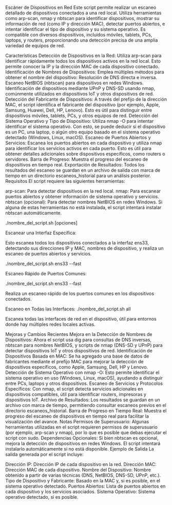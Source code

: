 Escáner de Dispositivos en Red
Este script permite realizar un escaneo detallado de dispositivos conectados a una red local. Utiliza herramientas como arp-scan, nmap y nbtscan para identificar dispositivos, mostrar su información de red (como IP y dirección MAC), detectar puertos abiertos, e intentar identificar el tipo de dispositivo y su sistema operativo. Es compatible con diversos dispositivos, incluidos móviles, tablets, PCs, laptops, y routers, proporcionando una detección precisa de una amplia variedad de equipos de red.

Características
Detección de Dispositivos en la Red: Utiliza arp-scan para identificar rápidamente todos los dispositivos activos en la red local. Esto permite conocer la IP y la dirección MAC de cada dispositivo conectado.
Identificación de Nombres de Dispositivos: Emplea múltiples métodos para obtener el nombre del dispositivo:
Resolución de DNS directa e inversa.
Escaneo NetBIOS (nbtscan) para dispositivos en redes Windows.
Identificación de dispositivos mediante UPnP y DNS-SD usando nmap, comúnmente utilizados en dispositivos IoT y otros dispositivos de red.
Detección del Fabricante de Dispositivos: A través del prefijo de la dirección MAC, el script identifica el fabricante del dispositivo (por ejemplo, Apple, Samsung, Huawei, Dell, HP, Lenovo). Esto es útil para distinguir entre dispositivos móviles, tablets, PCs, y otros equipos de red.
Detección del Sistema Operativo y Tipo de Dispositivo: Utiliza nmap -O para intentar identificar el sistema operativo. Con esto, se puede deducir si el dispositivo es un PC, una laptop, o algún otro equipo basado en el sistema operativo detectado (Windows, Linux, macOS).
Escaneo de Puertos Abiertos y Servicios: Escanea los puertos abiertos en cada dispositivo y utiliza nmap para identificar los servicios activos en cada puerto. Esto es útil para obtener detalles adicionales sobre dispositivos específicos, como routers o servidores.
Barra de Progreso: Muestra el progreso del escaneo de dispositivos en tiempo real.
Exportación de Resultados: Todos los resultados del escaneo se guardan en un archivo de salida con marca de tiempo en un directorio escaneos_historial para un análisis posterior.
Requisitos
El script requiere las siguientes herramientas:

arp-scan: Para detectar dispositivos en la red local.
nmap: Para escanear puertos abiertos y obtener información de sistema operativo y servicios.
nbtscan (opcional): Para detectar nombres NetBIOS en redes Windows.
Si alguna de estas herramientas no está instalada, el script intentará instalar nbtscan automáticamente.



./nombre_del_script.sh <interfaz> [opciones]



Escanear una Interfaz Específica:


Esto escanea todos los dispositivos conectados a la interfaz ens33, detectando sus direcciones IP y MAC, nombres de dispositivo, y realiza un escaneo de puertos abiertos y servicios.


./nombre_del_script.sh ens33 --fast


Escaneo Rápido de Puertos Comunes:


./nombre_del_script.sh ens33 --fast

Realiza un escaneo rápido de los puertos comunes en los dispositivos conectados.

Escaneo en Todas las Interfaces:
./nombre_del_script.sh all

Escanea todas las interfaces de red en el dispositivo, útil para entornos donde hay múltiples redes locales activas.

Mejoras y Cambios Recientes
Mejora en la Detección de Nombres de Dispositivos: Ahora el script usa dig para consultas de DNS inversas, nbtscan para nombres NetBIOS, y scripts de nmap (DNS-SD y UPnP) para detectar dispositivos IoT y otros dispositivos de red.
Identificación de Dispositivos Basada en MAC: Se ha agregado una base de datos de fabricantes mediante el prefijo MAC para mejorar la detección de dispositivos específicos, como Apple, Samsung, Dell, HP y Lenovo.
Detección de Sistema Operativo con nmap -O: Esto permite identificar el sistema operativo en uso (Windows, Linux, macOS), ayudando a distinguir entre PCs, laptops y otros dispositivos.
Escaneo de Servicios y Protocolos Específicos: Con nmap, el script detecta servicios adicionales en dispositivos compatibles, útil para identificar routers, impresoras y dispositivos IoT.
Archivo de Resultados: Los resultados se guardan en un archivo con marca de tiempo, permitiendo consultar escaneos previos en el directorio escaneos_historial.
Barra de Progreso en Tiempo Real: Muestra el progreso del escaneo de dispositivos en tiempo real para facilitar la visualización del avance.
Notas
Permisos de Superusuario: Algunas herramientas utilizadas en el script requieren permisos de superusuario (por ejemplo, arp-scan y nmap), por lo que es posible que debas ejecutar el script con sudo.
Dependencias Opcionales: Si bien nbtscan es opcional, mejora la detección de dispositivos en redes Windows. El script intentará instalarlo automáticamente si no está disponible.
Ejemplo de Salida
La salida generada por el script incluye:

Dirección IP: Dirección IP de cada dispositivo en la red.
Dirección MAC: Dirección MAC de cada dispositivo.
Nombre del Dispositivo: Nombre obtenido a partir de varias técnicas (DNS, NetBIOS, DNS-SD, UPnP, etc.).
Tipo de Dispositivo y Fabricante: Basado en la MAC y, si es posible, en el sistema operativo detectado.
Puertos Abiertos: Lista de puertos abiertos en cada dispositivo y los servicios asociados.
Sistema Operativo: Sistema operativo detectado, si es posible.


